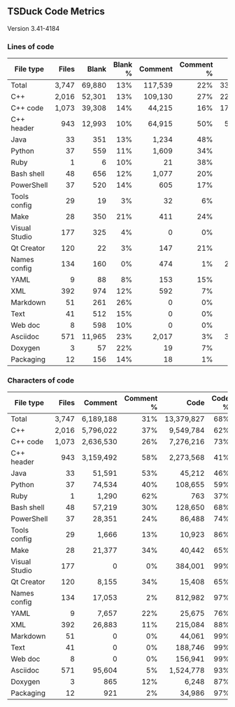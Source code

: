 ## TSDuck Code Metrics

Version 3.41-4184

### Lines of code

| File type     |      Files |      Blank |   Blank % |    Comment | Comment % |       Code |    Code % |      Total |
| ------------- | ---------: | ---------: | --------: | ---------: | --------: | ---------: | --------: | ---------: |
| Total         |      3,747 |     69,880 |       13% |    117,539 |       22% |    331,283 |       63% |    518,702 |
| C++           |      2,016 |     52,301 |       13% |    109,130 |       27% |    229,524 |       58% |    390,955 |
| C++ code      |      1,073 |     39,308 |       14% |     44,215 |       16% |    178,642 |       68% |    262,165 |
| C++ header    |        943 |     12,993 |       10% |     64,915 |       50% |     50,882 |       39% |    128,790 |
| Java          |         33 |        351 |       13% |      1,234 |       48% |        981 |       38% |      2,566 |
| Python        |         37 |        559 |       11% |      1,609 |       34% |      2,492 |       53% |      4,660 |
| Ruby          |          1 |          6 |       10% |         21 |       38% |         28 |       50% |         55 |
| Bash shell    |         48 |        656 |       12% |      1,077 |       20% |      3,438 |       66% |      5,171 |
| PowerShell    |         37 |        520 |       14% |        605 |       17% |      2,345 |       67% |      3,470 |
| Tools config  |         29 |         19 |        3% |         32 |        6% |        442 |       89% |        493 |
| Make          |         28 |        350 |       21% |        411 |       24% |        902 |       54% |      1,663 |
| Visual Studio |        177 |        325 |        4% |          0 |        0% |      7,131 |       95% |      7,456 |
| Qt Creator    |        120 |         22 |        3% |        147 |       21% |        524 |       75% |        693 |
| Names config  |        134 |        160 |        0% |        474 |        1% |     29,871 |       97% |     30,505 |
| YAML          |          9 |         88 |        8% |        153 |       15% |        746 |       75% |        987 |
| XML           |        392 |        974 |       12% |        592 |        7% |      6,033 |       79% |      7,599 |
| Markdown      |         51 |        261 |       26% |          0 |        0% |        737 |       73% |        998 |
| Text          |         41 |        512 |       15% |          0 |        0% |      2,856 |       84% |      3,368 |
| Web doc       |          8 |        598 |       10% |          0 |        0% |      5,025 |       89% |      5,623 |
| Asciidoc      |        571 |     11,965 |       23% |      2,017 |        3% |     37,099 |       72% |     51,081 |
| Doxygen       |          3 |         57 |       22% |         19 |        7% |        178 |       70% |        254 |
| Packaging     |         12 |        156 |       14% |         18 |        1% |        931 |       84% |      1,105 |

### Characters of code

| File type     |      Files |    Comment | Comment % |       Code |    Code % |      Total |
| ------------- | ---------: | ---------: | --------: | ---------: | --------: | ---------: |
| Total         |      3,747 |  6,189,188 |       31% | 13,379,827 |       68% | 19,638,936 |
| C++           |      2,016 |  5,796,022 |       37% |  9,549,784 |       62% | 15,398,107 |
| C++ code      |      1,073 |  2,636,530 |       26% |  7,276,216 |       73% |  9,952,054 |
| C++ header    |        943 |  3,159,492 |       58% |  2,273,568 |       41% |  5,446,053 |
| Java          |         33 |     51,591 |       53% |     45,212 |       46% |     97,154 |
| Python        |         37 |     74,534 |       40% |    108,655 |       59% |    183,772 |
| Ruby          |          1 |      1,290 |       62% |        763 |       37% |      2,059 |
| Bash shell    |         48 |     57,219 |       30% |    128,650 |       68% |    186,525 |
| PowerShell    |         37 |     28,351 |       24% |     86,488 |       74% |    115,359 |
| Tools config  |         29 |      1,666 |       13% |     10,923 |       86% |     12,608 |
| Make          |         28 |     21,377 |       34% |     40,442 |       65% |     62,169 |
| Visual Studio |        177 |          0 |        0% |    384,001 |       99% |    384,342 |
| Qt Creator    |        120 |      8,155 |       34% |     15,408 |       65% |     23,585 |
| Names config  |        134 |     17,053 |        2% |    812,982 |       97% |    830,195 |
| YAML          |          9 |      7,657 |       22% |     25,675 |       76% |     33,420 |
| XML           |        392 |     26,883 |       11% |    215,084 |       88% |    242,941 |
| Markdown      |         51 |          0 |        0% |     44,061 |       99% |     44,322 |
| Text          |         41 |          0 |        0% |    188,746 |       99% |    189,259 |
| Web doc       |          8 |          0 |        0% |    156,941 |       99% |    157,539 |
| Asciidoc      |        571 |     95,604 |        5% |  1,524,778 |       93% |  1,632,347 |
| Doxygen       |          3 |        865 |       12% |      6,248 |       87% |      7,170 |
| Packaging     |         12 |        921 |        2% |     34,986 |       97% |     36,063 |
